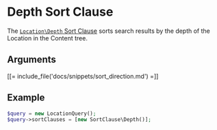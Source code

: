 # Depth Sort Clause

The [`Location\Depth` Sort Clause](../../api/php_api/php_api_reference/classes/Ibexa-Contracts-Core-Repository-Values-Content-Query-SortClause-Location-Depth.html)
sorts search results by the depth of the Location in the Content tree.

## Arguments

[[= include_file('docs/snippets/sort_direction.md') =]]

## Example

``` php
$query = new LocationQuery();
$query->sortClauses = [new SortClause\Depth()];
```
